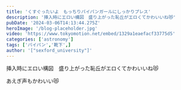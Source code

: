 ```yaml
---
title: 'くすぐったいよ　もっちりパイパンガールにしっかりプレス'
description: '挿入時にエロい構図　盛り上がった恥丘がエロくてかわいいね😻'
pubDate: '2024-03-06T14:13:44.275Z'
heroImage: '/blog-placeholder.jpg'
video: 'https://www.tokyomotion.net/embed/1329a1eaefacf33775d5'
categories: ['astronomy']
tags: ['パイパン','靴下',]
author: '["sexford_university"]'
---
```


挿入時にエロい構図　盛り上がった恥丘がエロくてかわいいね😻

あえぎ声もかわいい😻




